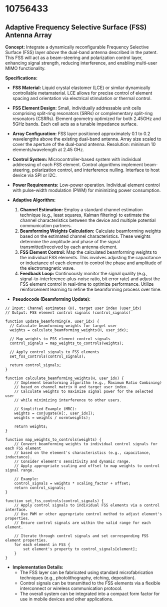 # 10756433

## Adaptive Frequency Selective Surface (FSS) Antenna Array

**Concept:** Integrate a dynamically reconfigurable Frequency Selective Surface (FSS) layer *above* the dual-band antenna described in the patent. This FSS will act as a beam-steering and polarization control layer, enhancing signal strength, reducing interference, and enabling multi-user MIMO functionality.

**Specifications:**

*   **FSS Material:** Liquid crystal elastomer (LCE) or similar dynamically controllable metamaterial.  LCE allows for precise control of element spacing and orientation via electrical stimulation or thermal control.
*   **FSS Element Design:**  Small, individually addressable unit cells comprising split-ring resonators (SRRs) or complementary split-ring resonators (CSRRs). Element geometry optimized for both 2.45GHz and 5GHz bands.  Each cell acts as a tunable impedance surface.
*   **Array Configuration:** FSS layer positioned approximately 0.1 to 0.2 wavelengths above the existing dual-band antenna.  Array size scaled to cover the aperture of the dual-band antenna.  Resolution:  minimum 10 elements/wavelength at 2.45 GHz.
*   **Control System:** Microcontroller-based system with individual addressing of each FSS element.  Control algorithms implement beam-steering, polarization control, and interference nulling.  Interface to host device via SPI or I2C.
*   **Power Requirements:**  Low-power operation. Individual element control with pulse-width modulation (PWM) for minimizing power consumption.
*   **Adaptive Algorithm:**
    1.  **Channel Estimation:** Employ a standard channel estimation technique (e.g., least squares, Kalman filtering) to estimate the channel characteristics between the device and multiple potential communication partners.
    2.  **Beamforming Weights Calculation:** Calculate beamforming weights based on the estimated channel characteristics. These weights determine the amplitude and phase of the signal transmitted/received by each antenna element.
    3.  **FSS Element Control:** Map the calculated beamforming weights to the individual FSS elements. This involves adjusting the capacitance or inductance of each element to control the phase and amplitude of the electromagnetic wave.
    4.  **Feedback Loop:** Continuously monitor the signal quality (e.g., signal-to-interference-plus-noise ratio, bit error rate) and adjust the FSS element control in real-time to optimize performance.  Utilize reinforcement learning to refine the beamforming process over time.

*   **Pseudocode (Beamforming Update):**

```
// Input: Channel estimates (H), target user index (user_idx)
// Output: FSS element control signals (control_signals)

function update_beamforming(H, user_idx) {
  // Calculate beamforming weights for target user
  weights = calculate_beamforming_weights(H, user_idx);

  // Map weights to FSS element control signals
  control_signals = map_weights_to_controls(weights);

  // Apply control signals to FSS elements
  set_fss_controls(control_signals);

  return control_signals;
}

function calculate_beamforming_weights(H, user_idx) {
    // Implement beamforming algorithm (e.g., Maximum Ratio Combining)
    // based on channel matrix H and target user index.
    // Calculate weights to maximize signal power for the selected user
    // while minimizing interference to other users.

    // Simplified Example (MRC):
    weights = conjugate(H[:, user_idx]);
    weights = weights / norm(weights);

    return weights;
}

function map_weights_to_controls(weights) {
    // Convert beamforming weights to individual control signals for each FSS element
    // based on the element's characteristics (e.g., capacitance, inductance).
    // Consider element's sensitivity and dynamic range.
    // Apply appropriate scaling and offset to map weights to control signal range.

    // Example:
    control_signals = weights * scaling_factor + offset;
    return control_signals;
}

function set_fss_controls(control_signals) {
    // Apply control signals to individual FSS elements via a control interface.
    // Use PWM or other appropriate control method to adjust element's properties.
    // Ensure control signals are within the valid range for each element.

    // Iterate through control signals and set corresponding FSS element properties.
    for each element in FSS {
        set element's property to control_signals[element];
    }
}
```

*   **Implementation Details:**
    *   The FSS layer can be fabricated using standard microfabrication techniques (e.g., photolithography, etching, deposition).
    *   Control signals can be transmitted to the FSS elements via a flexible interconnect or wireless communication protocol.
    *   The overall system can be integrated into a compact form factor for use in mobile devices and other applications.